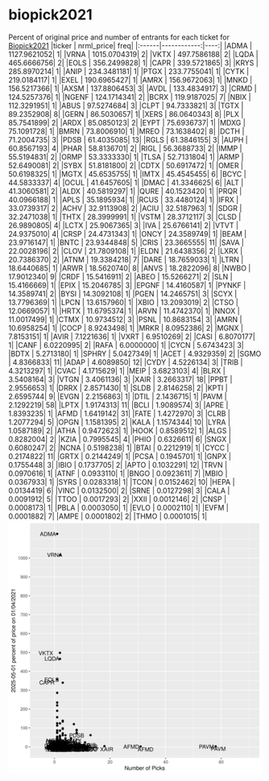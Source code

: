 # biopick2021
Percent of original price and number of entrants for each ticket for [Biopick2021](https://twitter.com/hashtag/Biopick2021)
|ticker |   nrml_price| freq|
|:------|------------:|----:|
|ADMA   | 1127.9621052|    1|
|VRNA   | 1015.0704319|    2|
|VKTX   |  497.7586188|    2|
|LQDA   |  465.6666756|    2|
|EOLS   |  356.2499828|    1|
|CAPR   |  339.5721865|    3|
|KRYS   |  285.8970214|    1|
|ANIP   |  234.3481181|    1|
|PTGX   |  233.7755041|    1|
|CYTK   |  219.0184117|    1|
|EXEL   |  190.6965427|    1|
|AMRX   |  156.9672063|    1|
|MNKD   |  156.5217366|    1|
|AXSM   |  137.8806453|    3|
|AVDL   |  133.4834917|    3|
|CRMD   |  124.5257376|    1|
|NGENF  |  124.1714341|    2|
|BCRX   |  119.9187025|    7|
|NBIX   |  112.3291951|    1|
|ABUS   |   97.5274684|    3|
|CLPT   |   94.7333821|    3|
|TGTX   |   89.2352908|    8|
|GERN   |   86.5030657|    1|
|XERS   |   86.0640343|    8|
|PLX    |   85.7541899|    2|
|ARDX   |   85.0850123|    2|
|EYPT   |   75.6936737|    1|
|MDXG   |   75.1091728|    1|
|BMRN   |   73.8006910|    1|
|MREO   |   73.1638402|    8|
|DCTH   |   71.2004735|    3|
|PDSB   |   61.4035085|   13|
|RGLS   |   61.3846155|    3|
|AUPH   |   60.8567193|    4|
|PHAR   |   58.8136701|    2|
|RIGL   |   56.3688733|    2|
|IMMP   |   55.5194831|    2|
|ORMP   |   53.3333330|    1|
|TLSA   |   52.7131804|    1|
|ARMP   |   52.6490081|    2|
|SYBX   |   51.8181800|    2|
|CDTX   |   50.6917472|    1|
|OMER   |   50.6198325|    1|
|MGTX   |   45.6535755|    1|
|IMTX   |   45.4545455|    6|
|BCYC   |   44.5833337|    4|
|OCUL   |   41.6457605|    1|
|DMAC   |   41.3346625|    6|
|ALT    |   41.3060581|    2|
|ALDX   |   40.5819297|    1|
|QURE   |   40.1523420|    1|
|PRQR   |   40.0966188|    1|
|APLS   |   35.1895934|    1|
|RCUS   |   33.4480124|    1|
|IFRX   |   33.0739317|    2|
|ACHV   |   32.9113908|    2|
|ACIU   |   32.5187963|    1|
|SDGR   |   32.2471038|    1|
|THTX   |   28.3999991|    1|
|VSTM   |   28.3712117|    3|
|CLSD   |   26.9890805|    4|
|LCTX   |   25.9067365|    3|
|IVA    |   25.6766141|    2|
|VTVT   |   24.9375010|    4|
|CRSP   |   24.4731343|    1|
|ONCY   |   24.3589749|    1|
|BEAM   |   23.9716147|    1|
|BNTC   |   23.9344848|    5|
|CRIS   |   23.3665555|   11|
|SAVA   |   22.0028196|    2|
|CLOV   |   21.7809108|    1|
|ELDN   |   21.6438356|    2|
|LXRX   |   20.7386370|    2|
|ATNM   |   19.3384218|    7|
|DARE   |   18.7659033|    1|
|LTRN   |   18.6440685|    1|
|ARWR   |   18.5620740|    8|
|ANVS   |   18.2822096|    8|
|NWBO   |   17.9012340|    9|
|CRDF   |   15.5416911|    2|
|ABEO   |   15.5266271|    2|
|SLN    |   15.4166669|    1|
|EPIX   |   15.2046785|    3|
|EPGNF  |   14.4160587|    1|
|PYNKF  |   14.3589741|    2|
|BYSI   |   14.3092108|    1|
|PGEN   |   14.2465751|    3|
|SCYX   |   13.7796369|    1|
|LPCN   |   13.6157960|    1|
|XBIO   |   13.2093019|    2|
|CTSO   |   12.0669057|    1|
|HRTX   |   11.6795374|    1|
|ARVN   |   11.4742370|    1|
|NNOX   |   11.0017499|    1|
|CTMX   |   10.9734512|    3|
|PSNL   |   10.8683154|    3|
|AMRN   |   10.6958254|    1|
|COCP   |    8.9243498|    1|
|MRKR   |    8.0952386|    2|
|MGNX   |    7.8153151|    1|
|AVIR   |    7.1221636|    1|
|VXRT   |    6.9510269|    2|
|CASI   |    6.8070177|    1|
|CANF   |    6.0220995|    2|
|RAFA   |    6.0000000|    1|
|CYCN   |    5.6743423|    3|
|BDTX   |    5.2713180|    1|
|SPHRY  |    5.0427349|    1|
|ACET   |    4.9329359|    2|
|SGMO   |    4.8366833|   11|
|ADAP   |    4.6089850|   12|
|CYDY   |    4.5226134|    3|
|TRIB   |    4.3213297|    1|
|CVAC   |    4.1715629|    1|
|MEIP   |    3.6823103|    4|
|BLRX   |    3.5408164|    3|
|VTGN   |    3.4061136|    3|
|XAIR   |    3.2663317|   18|
|PPBT   |    2.9556653|    1|
|DRRX   |    2.8571430|    1|
|SLDB   |    2.8146258|    2|
|KPTI   |    2.6595744|    9|
|EVGN   |    2.2156863|    1|
|DTIL   |    2.1436715|    1|
|PAVM   |    2.1292219|   58|
|LPTX   |    1.9174313|   11|
|BCLI   |    1.9089574|    3|
|APRE   |    1.8393235|    1|
|AFMD   |    1.6419142|   31|
|FATE   |    1.4272970|    3|
|CLRB   |    1.2077294|    5|
|OPGN   |    1.1581395|    2|
|KALA   |    1.1574344|   10|
|LYRA   |    1.0587189|    2|
|ATHA   |    0.9472623|    1|
|HOOK   |    0.8589512|    1|
|ALGS   |    0.8282004|    2|
|KZIA   |    0.7995545|    4|
|PHIO   |    0.6326611|    6|
|SNGX   |    0.6080247|    2|
|NCNA   |    0.5198238|    1|
|BTAI   |    0.2212919|    1|
|CYCC   |    0.2174822|   11|
|GRTX   |    0.2144249|    1|
|PCSA   |    0.1945701|    1|
|GNPX   |    0.1755448|    3|
|IBIO   |    0.1737705|    2|
|APTO   |    0.1032291|   12|
|TRVN   |    0.0970616|    1|
|ATNF   |    0.0933110|    1|
|BNGO   |    0.0923611|    7|
|MBIO   |    0.0367933|    1|
|SYRS   |    0.0283318|    1|
|TCON   |    0.0152462|   10|
|HEPA   |    0.0134419|    6|
|VINC   |    0.0132500|    2|
|SRNE   |    0.0127298|    3|
|CALA   |    0.0091912|    5|
|TTOO   |    0.0017293|    2|
|XXII   |    0.0012146|    2|
|CNSP   |    0.0008173|    1|
|PBLA   |    0.0003050|    1|
|EVLO   |    0.0002110|    1|
|EVFM   |    0.0001882|    7|
|AMPE   |    0.0001802|    2|
|THMO   |    0.0001015|    1|
![retvspicks](biopicks.png?raw=true)
